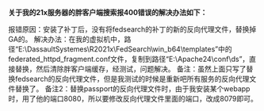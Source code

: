 **关于我的21x服务器的胖客户端搜索报400错误的解决办法如下：**



报错原因：安装了补丁后，没有将fedsearch的补丁的新的反向代理文件，替换掉GA的。
解决办法：在我的虚拟机中，路径“E:\DassaultSystemes\R2021x\FedSearch\win_b64\templates”中的federated_httpd_fragment.conf文件，复制到路径“E:\Apache24\conf\ds”，直接替换，然后清除胖客户端缓存，经测试，问题解决。
备注：虽然上面只写了替换fedsearch的反向代理文件，但是我测试的时候是重新吧所有服务的反向代理文件替换了。
备注2：替换passport的反向代理文件时，由于我安装某个webapp时，用了他的端口8080，所以要修改反向代理文件里面的端口，改成8079即可。